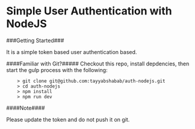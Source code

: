 # Simple User Authentication with NodeJS

###Getting Started###

It is a simple token based user authentication based.

####Familiar with Git?#####
Checkout this repo, install depdencies, then start the gulp process with the following:

```
	> git clone git@github.com:tayyabshabab/auth-nodejs.git
	> cd auth-nodejs
	> npm install
	> npm run dev
```

####Note####

Please update the token and do not push it on git.
